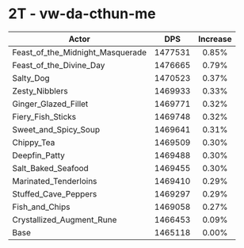 # 2T - vw-da-cthun-me
| Actor | DPS | Increase |
|---|:---:|:---:|
|Feast_of_the_Midnight_Masquerade|1477531|0.85%|
|Feast_of_the_Divine_Day|1476665|0.79%|
|Salty_Dog|1470523|0.37%|
|Zesty_Nibblers|1469933|0.33%|
|Ginger_Glazed_Fillet|1469771|0.32%|
|Fiery_Fish_Sticks|1469748|0.32%|
|Sweet_and_Spicy_Soup|1469641|0.31%|
|Chippy_Tea|1469509|0.30%|
|Deepfin_Patty|1469488|0.30%|
|Salt_Baked_Seafood|1469455|0.30%|
|Marinated_Tenderloins|1469410|0.29%|
|Stuffed_Cave_Peppers|1469297|0.29%|
|Fish_and_Chips|1469058|0.27%|
|Crystallized_Augment_Rune|1466453|0.09%|
|Base|1465118|0.00%|
